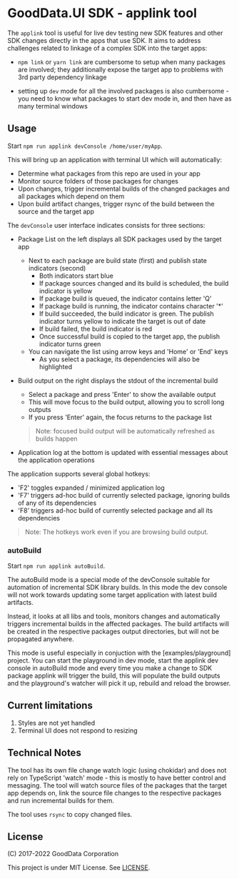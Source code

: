 # GoodData.UI SDK - applink tool

The `applink` tool is useful for live dev testing new SDK features and other SDK changes directly in the
apps that use SDK. It aims to address challenges related to linkage of a complex SDK into the target apps:

-   `npm link` or `yarn link` are cumbersome to setup when many packages are involved; they additionally expose
    the target app to problems with 3rd party dependency linkage

-   setting up `dev` mode for all the involved packages is also cumbersome - you need to know what packages to start
    dev mode in, and then have as many terminal windows

## Usage

Start `npm run applink devConsole /home/user/myApp`.

This will bring up an application with terminal UI which will automatically:

-   Determine what packages from this repo are used in your app
-   Monitor source folders of those packages for changes
-   Upon changes, trigger incremental builds of the changed packages and all packages which depend on them
-   Upon build artifact changes, trigger rsync of the build between the source and the target app

The `devConsole` user interface indicates consists for three sections:

-   Package List on the left displays all SDK packages used by the target app

    -   Next to each package are build state (first) and publish state indicators (second)
        -   Both indicators start blue
        -   If package sources changed and its build is scheduled, the build indicator is yellow
        -   If package build is queued, the indicator contains letter 'Q'
        -   If package build is running, the indicator contains character '\*'
        -   If build succeeded, the build indicator is green. The publish indicator turns yellow to indicate the target
            is out of date
        -   If build failed, the build indicator is red
        -   Once successful build is copied to the target app, the publish indicator turns green
    -   You can navigate the list using arrow keys and 'Home' or 'End' keys
        -   As you select a package, its dependencies will also be highlighted

-   Build output on the right displays the stdout of the incremental build

    -   Select a package and press 'Enter' to show the available output
    -   This will move focus to the build output, allowing you to scroll long outputs
    -   If you press 'Enter' again, the focus returns to the package list

    > Note: focused build output will be automatically refreshed as builds happen

-   Application log at the bottom is updated with essential messages about the application operations

The application supports several global hotkeys:

-   'F2' toggles expanded / minimized application log
-   'F7' triggers ad-hoc build of currently selected package, ignoring builds of any of its dependencies
-   'F8' triggers ad-hoc build of currently selected package and all its dependencies

> Note: The hotkeys work even if you are browsing build output.

### autoBuild

Start `npm run applink autoBuild`.

The autoBuild mode is a special mode of the devConsole suitable for automation of incremental SDK library builds. In
this mode the dev console will not work towards updating some target application with latest build artifacts.

Instead, it looks at all libs and tools, monitors changes and automatically triggers incremental builds in the
affected packages. The build artifacts will be created in the respective packages output directories, but will not
be propagated anywhere.

This mode is useful especially in conjuction with the [examples/playground] project. You can start the playground in
dev mode, start the applink dev console in autoBuild mode and every time you make a change to SDK package applink
will trigger the build, this will populate the build outputs and the playground's watcher will pick it up, rebuild
and reload the browser.

## Current limitations

1.  Styles are not yet handled
2.  Terminal UI does not respond to resizing

## Technical Notes

The tool has its own file change watch logic (using chokidar) and does not rely on TypeScript 'watch' mode - this is
mostly to have better control and messaging. The tool will watch source files of the packages that the target app
depends on, link the source file changes to the respective packages and run incremental builds for them.

The tool uses `rsync` to copy changed files.

## License

(C) 2017-2022 GoodData Corporation

This project is under MIT License. See [LICENSE](https://github.com/gooddata/gooddata-ui-sdk/blob/master/tools/applink/LICENSE).
